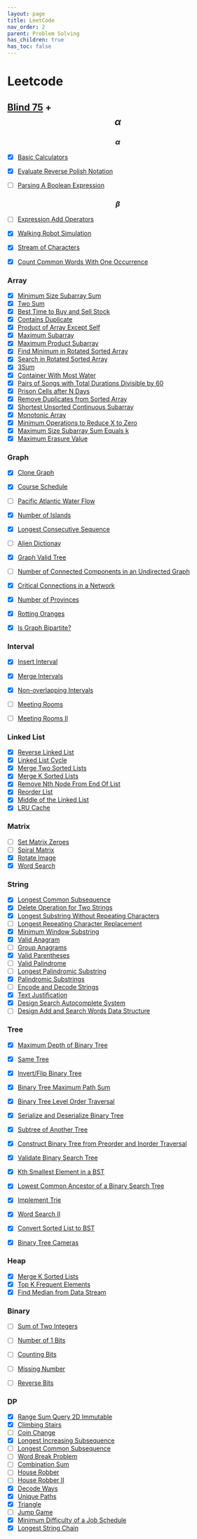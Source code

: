 ```yaml
---
layout: page
title: LeetCode
nav_order: 2
parent: Problem Solving
has_children: true
has_toc: false
---
```


# Leetcode

## [Blind 75](https://www.teamblind.com/post/New-Year-Gift---Curated-List-of-Top-100-LeetCode-Questions-to-Save-Your-Time-OaM1orEU) + $$ \alpha $$

### $$ \alpha $$
 - [x] [Basic Calculators](basic-calculators)
 - [x] [Evaluate Reverse Polish Notation](evaluate-reverse-polish-notation)
 - [ ] [Parsing A Boolean Expression](parsing-a-boolean-expression)


### $$ \beta $$
 - [ ] [Expression Add Operators](expression-add-operators)
 - [x] [Walking Robot Simulation](walking-robot-simulation)
 - [x] [Stream of Characters](stream-of-characters)
 - [x] [Count Common Words With One Occurrence](count-common-words-with-one-occurrence)


### Array

 - [x] [Minimum Size Subarray Sum](minimum-size-subarray-sum)
 - [x] [Two Sum](two-sum)
 - [x] [Best Time to Buy and Sell Stock](best-time-to-buy-and-sell-stock)
 - [x] [Contains Duplicate](contains-duplicate)
 - [x] [Product of Array Except Self](product-of-array-except-self)
 - [x] [Maximum Subarray](maximum-subarray)
 - [x] [Maximum Product Subarray](maximum-product-subarray)
 - [x] [Find Minimum in Rotated Sorted Array](find-minimum-in-rotated-sorted-array)
 - [x] [Search in Rotated Sorted Array](search-in-rotated-sorted-array)
 - [x] [3Sum](3sum)
 - [x] [Container With Most Water](container-with-most-water)
 - [x] [Pairs of Songs with Total Durations Divisible by 60](pairs-of-songs-with-total-durations-divisible-by-60)
 - [x] [Prison Cells after N Days](prison-cells-after-n-days)
 - [x] [Remove Duplicates from Sorted Array](remove-duplicates-from-sorted-array)
 - [x] [Shortest Unsorted Continuous Subarray](shortest-unsorted-continuous-subarray)
 - [x] [Monotonic Array](monotonic-array)
 - [x] [Minimum Operations to Reduce X to Zero](minimum-operations-to-reduce-x-to-zero)
 - [x] [Maximum Size Subarray Sum Equals k](maximum-size-subarray-sum-equals-k)
 - [x] [Maximum Erasure Value](maximum-erasure-value)

### Graph

 - [x] [Clone Graph](clone-graph)
 - [x] [Course Schedule](course-schedule)
 - [ ] [Pacific Atlantic Water Flow](pacific-atlantic-water-flow)
 - [x] [Number of Islands](number-of-islands)
 - [x] [Longest Consecutive Sequence](longest-consecutive-sequence)
 - [ ] [Alien Dictionay](alien-dictionay)
 - [x] [Graph Valid Tree](graph-valid-tree)
 - [ ] [Number of Connected Components in an Undirected Graph](number-of-connected-components-in-an-undirected-graph)
 - [x] [Critical Connections in a Network](critical-connections-in-a-network)
 - [x] [Number of Provinces](number-of-provinces)
 - [x] [Rotting Oranges](rotting-oranges)
 - [x] [Is Graph Bipartite?](is-graph-bipartite)


### Interval

 - [x] [Insert Interval](insert-interval)
 - [x] [Merge Intervals](merge-intervals)
 - [x] [Non-overlapping Intervals](non-overlapping-intervals)
 - [ ] [Meeting Rooms](meeting-rooms)
 - [ ] [Meeting Rooms II](meeting-rooms-ii)


### Linked List

 - [x] [Reverse Linked List](reverse-linked-list)
 - [x] [Linked List Cycle](linked-list-cycle)
 - [x] [Merge Two Sorted Lists](merge-two-sorted-lists)
 - [x] [Merge K Sorted Lists](merge-k-sorted-lists)
 - [x] [Remove Nth Node From End Of List](remove-nth-node-from-end-of-list)
 - [x] [Reorder List](reorder-list)
 - [x] [Middle of the Linked List](middle-of-the-linked-list)
 - [x] [LRU Cache](lru-cache)

### Matrix

 - [ ] [Set Matrix Zeroes](set-matrix-zeroes)
 - [ ] [Spiral Matrix](spiral-matrix)
 - [x] [Rotate Image](rotate-image)
 - [x] [Word Search](word-search)

### String

 - [x] [Longest Common Subsequence](longest-common-subsequence)
 - [x] [Delete Operation for Two Strings](delete-operation-for-two-strings)
 - [x] [Longest Substring Without Repeating Characters](longest-substring-without-repeating-characters)
 - [ ] [Longest Repeating Character Replacement](longest-repeating-character-replacement)
 - [x] [Minimum Window Substring](minimum-window-substring)
 - [x] [Valid Anagram](valid-anagram)
 - [ ] [Group Anagrams](group-anagrams)
 - [x] [Valid Parentheses](valid-parentheses)
 - [ ] [Valid Palindrome](valid-palindrome)
 - [ ] [Longest Palindromic Substring](longest-palindromic-substring)
 - [x] [Palindromic Substrings](palindromic-substrings)
 - [ ] [Encode and Decode Strings](encode-and-decode-strings)
 - [x] [Text Justification](text-justification)
 - [x] [Design Search Autocomplete System](design-search-autocomplete-system)
 - [ ] [Design Add and Search Words Data Structure](design-add-and-search-words-data-structure)

### Tree

 - [x] [Maximum Depth of Binary Tree](maximum-depth-of-binary-tree)
 - [x] [Same Tree](same-tree)
 - [x] [Invert/Flip Binary Tree](invert-flip-binary-tree)
 - [x] [Binary Tree Maximum Path Sum](binary-tree-maximum-path-sum)
 - [x] [Binary Tree Level Order Traversal](binary-tree-level-order-traversal)
 - [x] [Serialize and Deserialize Binary Tree](serialize-and-deserialize-binary-tree)
 - [x] [Subtree of Another Tree](subtree-of-another-tree)
 - [x] [Construct Binary Tree from Preorder and Inorder Traversal](construct-binary-tree-from-preorder-and-inorder-traversal)
 - [x] [Validate Binary Search Tree](validate-binary-search-tree)
 - [x] [Kth Smallest Element in a BST](kth-smallest-element-in-a-bst)
 - [x] [Lowest Common Ancestor of a Binary Search Tree](lowest-common-ancestor-of-a-binary-search-tree)
 - [x] [Implement Trie](implement-trie)
 - [x] [Word Search II](word-search-ii)
 - [x] [Convert Sorted List to BST](convert-sorted-list-to-bst)
 - [x] [Binary Tree Cameras](binary-tree-cameras)


### Heap

 - [x] [Merge K Sorted Lists](merge-k-sorted-lists)
 - [x] [Top K Frequent Elements](top-k-frequent-elements)
 - [x] [Find Median from Data Stream](find-median-from-data-stream)

### Binary

 - [ ] [Sum of Two Integers](sum-of-two-integers)
 - [ ] [Number of 1 Bits](number-of-1-bits)
 - [ ] [Counting Bits](counting-bits)
 - [ ] [Missing Number](missing-number)
 - [ ] [Reverse Bits](reverse-bits)


### DP

 - [x] [Range Sum Query 2D Immutable](range-sum-query-2d-immutable)
 - [x] [Climbing Stairs](climbing-stairs)
 - [ ] [Coin Change](coin-change)
 - [x] [Longest Increasing Subsequence](longest-increasing-subsequence)
 - [ ] [Longest Common Subsequence](longest-common-subsequence)
 - [ ] [Word Break Problem](word-break-problem)
 - [ ] [Combination Sum](combination-sum)
 - [ ] [House Robber](house-robber)
 - [ ] [House Robber II](house-robber-ii)
 - [x] [Decode Ways](decode-ways)
 - [x] [Unique Paths](unique-paths)
 - [x] [Triangle](triangle)
 - [ ] [Jump Game](jump-game)
 - [x] [Minimum Difficulty of a Job Schedule](minimum-difficulty-of-a-job-schedule)
 - [x] [Longest String Chain](longest-string-chain)
